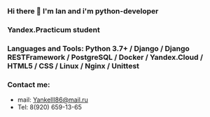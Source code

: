 ### Hi there 👋   I'm Ian and i'm python-developer

### Yandex.Practicum student
### Languages and Tools: Python 3.7+ / Django / Django RESTFramework / PostgreSQL / Docker / Yandex.Cloud / HTML5 / CSS / Linux / Nginx / Unittest

### Contact me:
- mail: Yankelll86@mail.ru
- Tel: 8(920) 659-13-65

<!--
**Iankel86/Iankel86** is a ✨ _special_ ✨ repository because its `README.md` (this file) appears on your GitHub profile.

Here are some ideas to get you started:

- 🔭 I’m currently working on ...
- 🌱 I’m currently learning ...
- 👯 I’m looking to collaborate on ...
- 🤔 I’m looking for help with ...
- 💬 Ask me about ...
- 📫 How to reach me: ...
- 😄 Pronouns: ...
- ⚡ Fun fact: ...
-->
